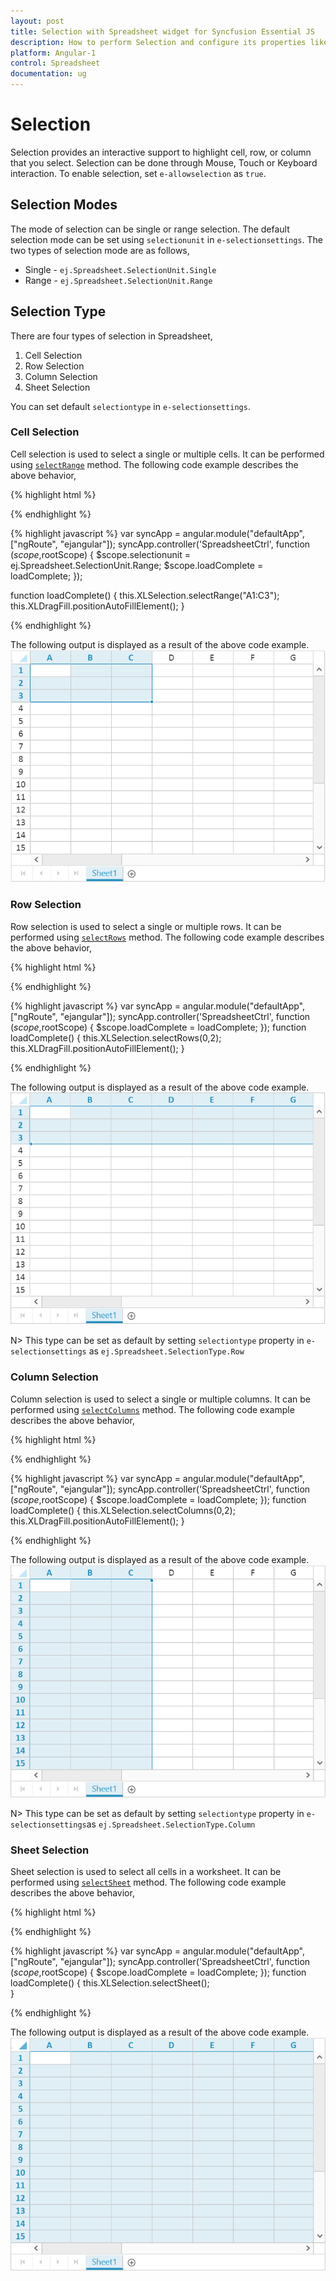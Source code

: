 ```yaml
---
layout: post
title: Selection with Spreadsheet widget for Syncfusion Essential JS
description: How to perform Selection and configure its properties like selection type, selection mode etc.
platform: Angular-1
control: Spreadsheet
documentation: ug
---
```

# Selection

Selection provides an interactive support to highlight cell, row, or column that you select. Selection can be done through Mouse, Touch or Keyboard interaction. To enable selection, set `e-allowselection` as `true`.

## Selection Modes

The mode of selection can be single or range selection. The default selection mode can be set using `selectionunit` in `e-selectionsettings`.
The two types of selection mode are as follows,

* Single - `ej.Spreadsheet.SelectionUnit.Single`
* Range - `ej.Spreadsheet.SelectionUnit.Range`

## Selection Type

There are four types of selection in Spreadsheet,

1. Cell Selection
2. Row Selection
3. Column Selection
4. Sheet Selection

You can set default `selectiontype` in `e-selectionsettings`.

### Cell Selection 

Cell selection is used to select a single or multiple cells. It can be performed using [`selectRange`](http://help.syncfusion.com/api/js/ejspreadsheet#methods:xlselection-selectrange "selectRange") method. 
The following code example describes the above behavior,

{% highlight html %}

<body ng-controller="SpreadsheetCtrl">
     <div id="Spreadsheet" ej-spreadsheet e-loadcomplete="loadComplete" e-selectionsettings-selectionunit="selectionunit"></div>
</body> 
{% endhighlight %}

{% highlight javascript %}
var syncApp = angular.module("defaultApp", ["ngRoute", "ejangular"]);
    syncApp.controller('SpreadsheetCtrl', function ($scope,$rootScope) {
         $scope.selectionunit = ej.Spreadsheet.SelectionUnit.Range;
         $scope.loadComplete = loadComplete;
    });

function loadComplete() {
    this.XLSelection.selectRange("A1:C3");
    this.XLDragFill.positionAutoFillElement();
}

{% endhighlight %}

The following output is displayed as a result of the above code example.
![](Selection_images/Selection_img1.png)

### Row Selection 

Row selection is used to select a single or multiple rows. It can be performed using [`selectRows`](http://help.syncfusion.com/api/js/ejspreadsheet#methods:xlselection-selectrows "selectRows") method.
The following code example describes the above behavior,

{% highlight html %}

<body ng-controller="SpreadsheetCtrl">
     <div id="Spreadsheet" ej-spreadsheet e-loadcomplete="loadComplete" ></div>
</body> 
{% endhighlight %}

{% highlight javascript %}
var syncApp = angular.module("defaultApp", ["ngRoute", "ejangular"]);
    syncApp.controller('SpreadsheetCtrl', function ($scope,$rootScope) {
         $scope.loadComplete = loadComplete;
    });
function loadComplete() {
    this.XLSelection.selectRows(0,2);
    this.XLDragFill.positionAutoFillElement();
}

{% endhighlight %}

The following output is displayed as a result of the above code example.
![](Selection_images/Selection_img2.png)

N> This type can be set as default by setting `selectiontype` property in `e-selectionsettings` as `ej.Spreadsheet.SelectionType.Row`

### Column Selection

Column selection is used to select a single or multiple columns. It can be performed using [`selectColumns`](http://help.syncfusion.com/api/js/ejspreadsheet#methods:xlselection-selectcolumns "selectColumns") method.
The following code example describes the above behavior,

{% highlight html %}

<body ng-controller="SpreadsheetCtrl">
     <div id="Spreadsheet" ej-spreadsheet e-loadcomplete="loadComplete" ></div>
</body> 
{% endhighlight %}

{% highlight javascript %}
var syncApp = angular.module("defaultApp", ["ngRoute", "ejangular"]);
    syncApp.controller('SpreadsheetCtrl', function ($scope,$rootScope) {
         $scope.loadComplete = loadComplete;
    });
function loadComplete() {
    this.XLSelection.selectColumns(0,2);
    this.XLDragFill.positionAutoFillElement();
}

{% endhighlight %}

The following output is displayed as a result of the above code example.
![](Selection_images/Selection_img3.png)

N> This type can be set as default by setting `selectiontype` property in `e-selectionsettings`as `ej.Spreadsheet.SelectionType.Column`

### Sheet Selection

Sheet selection is used to select all cells in a worksheet.  It can be performed using [`selectSheet`](http://help.syncfusion.com/api/js/ejspreadsheet#methods:xlselection-selectsheet "selectSheet") method.
The following code example describes the above behavior,

{% highlight html %}

<body ng-controller="SpreadsheetCtrl">
     <div id="Spreadsheet" ej-spreadsheet e-loadcomplete="loadComplete" ></div>
</body> 
{% endhighlight %}

{% highlight javascript %}
var syncApp = angular.module("defaultApp", ["ngRoute", "ejangular"]);
    syncApp.controller('SpreadsheetCtrl', function ($scope,$rootScope) {
         $scope.loadComplete = loadComplete;
    });
function loadComplete() {
    this.XLSelection.selectSheet();    
}

{% endhighlight %}

The following output is displayed as a result of the above code example. 
![](Selection_images/Selection_img4.png)
